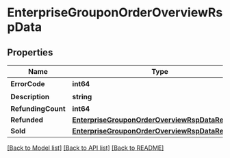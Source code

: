 # EnterpriseGrouponOrderOverviewRspData

## Properties

Name | Type | Description | Notes
------------ | ------------- | ------------- | -------------
**ErrorCode** | **int64** | 错误码 | [optional] 
**Description** | **string** | 错误码描述 | [optional] 
**RefundingCount** | **int64** |  | [optional] 
**Refunded** | [**EnterpriseGrouponOrderOverviewRspDataRefunded**](EnterpriseGrouponOrderOverviewRsp_data_refunded.md) |  | [optional] 
**Sold** | [**EnterpriseGrouponOrderOverviewRspDataRefunded**](EnterpriseGrouponOrderOverviewRsp_data_refunded.md) |  | [optional] 

[[Back to Model list]](../README.md#documentation-for-models) [[Back to API list]](../README.md#documentation-for-api-endpoints) [[Back to README]](../README.md)


